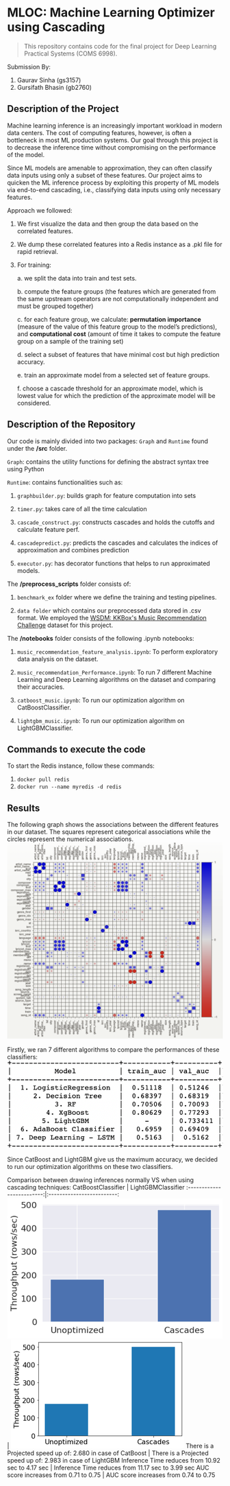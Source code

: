 # MLOC: Machine Learning Optimizer using Cascading

> This repository contains code for the final project for Deep Learning Practical Systems (COMS 6998). 


Submission By:
1. Gaurav Sinha (gs3157)
2. Gursifath Bhasin (gb2760) 

## Description of the Project
Machine learning inference is an increasingly important workload in modern data centers. The cost of computing features, however, is often a bottleneck in most ML production systems. Our goal through this project is to decrease the inference time without compromising on the performance of the model.

Since ML models are amenable to approximation, they can often classify data inputs using only a subset of these features. Our project aims to quicken the ML inference process by exploiting this property of ML models via end-to-end cascading, i.e., classifying data inputs using only necessary features. 

Approach we followed:
1. We first visualize the data and then group the data based on the correlated features.
2. We dump these correlated features into a Redis instance as a .pkl file for rapid retrieval.
3. For training:

      a. we split the data into train and test sets.
      
      b. compute the feature groups (the features which are generated from the same upstream operators are not computationally independent and must be grouped together) 
      
      c. for each feature group, we calculate: **permutation importance** (measure of the value of this feature group to the model’s predictions), and **computational cost** (amount of time it takes to compute the feature group on a sample of the training set)
          
      d. select a subset of features that have minimal cost but high prediction accuracy.
      
      e. train an approximate model from a selected set of feature groups.
      
      f. choose a cascade threshold for an approximate model, which is lowest value for which the prediction of the approximate model will be considered. 
   

## Description of the Repository

Our code is mainly divided into two packages: 
`Graph` and `Runtime` found under the **/src** folder.

`Graph`: contains the utility functions for defining the abstract syntax tree using Python

`Runtime`: contains  functionalities such as: 

   1. `graphbuilder.py`: builds graph for feature computation into sets
    
   2. `timer.py`:  takes care of all the time calculation
    
   3. `cascade_construct.py`: constructs cascades and holds the cutoffs and calculate feature perf.
    
   4. `cascadepredict.py`:  predicts the cascades and calculates the indices of approximation and combines prediction
    
   5. `executor.py`: has decorator functions that helps to run approximated models.
    
    
The **/preprocess_scripts** folder consists of:

   1. `benchmark_ex` folder where we define the training and testing pipelines.
    
   2. `data folder` which contains our preprocessed data stored in .csv format. We employed the [WSDM: KKBox's Music Recommendation Challenge](https://www.kaggle.com/c/kkbox-music-recommendation-challenge) dataset for this project. 
    
The **/notebooks** folder consists of the following .ipynb notebooks:

   1. `music_recommendation_feature_analysis.ipynb`: To perform exploratory data analysis on the dataset.
  
   2. `music_recommendation_Performance.ipynb`: To run 7 different Machine Learning and Deep Learning algorithms on the dataset and comparing their accuracies.
   
   3. `catboost_music.ipynb`: To run our optimization algorithm on CatBoostClassifier.
   
   4. `lightgbm_music.ipynb`: To run our optimization algorithm on LightGBMClassifier.
  

## Commands to execute the code

To start the Redis instance, follow these commands:

1. `docker pull redis`
2. `docker run --name myredis -d redis`


## Results

The following graph shows the associations between the different features in our dataset. The squares represent categorical associations while the circles represent the numerical associations. 
![associations](/images/associations.png?raw=true)


Firstly, we ran 7 different algorithms to compare the performances of these classifiers:
![7_models](/images/7_models.png?raw=true)


Since CatBoost and LightGBM give us the maximum accuracy, we decided to run our optimization algorithms on these two classifiers.


Comparison between drawing inferences normally VS when using cascading techniques:
CatBoostClassifier             |  LightGBMClassifier
:-------------------------:|:-------------------------:
![catboost](/images/catboost_results.png?raw=true)  |  ![lightgbm](/images/lightgbm_results.png?raw=true)
There is a Projected speed up of: 2.680 in case of CatBoost  | There is a Projected speed up of: 2.983 in case of LightGBM
Inference Time reduces from 10.92 sec to 4.17 sec | Inference Time reduces from 11.17 sec to 3.99 sec
AUC score increases from 0.71 to 0.75 | AUC score increases from 0.74 to 0.75
 
